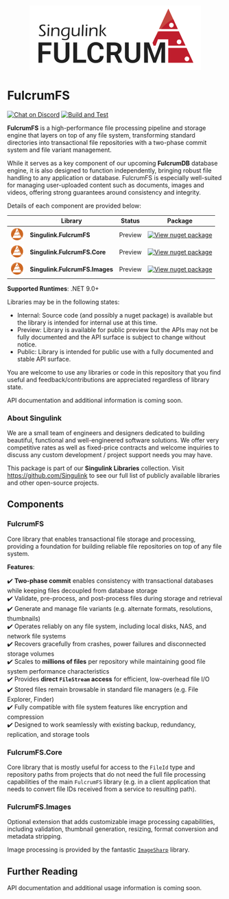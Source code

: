 <div align="center">
<picture>
    <source media="(prefers-color-scheme: dark)" srcset="/Resources/Fulcrum%20Logo%20366x128%20Dark.png">
    <source media="(prefers-color-scheme: light)" srcset="/Resources/Fulcrum%20Logo%20366x128%20Light.png">
    <img src="/Resources/Fulcrum%20Logo%20400x150 LightBg.png" alt="Singulink Fulcrum Logo"/>
</picture>
</div>

# FulcrumFS

[![Chat on Discord](https://img.shields.io/discord/906246067773923490)](https://discord.gg/EkQhJFsBu6)
[![Build and Test](https://github.com/Singulink/FulcrumFS/workflows/build%20and%20test/badge.svg)](https://github.com/Singulink/FulcrumFS/actions?query=workflow%3A%22build+and+test%22)

**FulcrumFS** is a high-performance file processing pipeline and storage engine that layers on top of any file system, transforming standard directories into transactional file repositories with a two-phase commit system and file variant management.

While it serves as a key component of our upcoming **FulcrumDB** database engine, it is also designed to function independently, bringing robust file handling to any application or database. FulcrumFS is especially well-suited for managing user-uploaded content such as documents, images and videos, offering strong guarantees around consistency and integrity.

Details of each component are provided below:

|| Library | Status | Package |
| --- | --- | --- | --- |
| <img src="/Resources/FulcrumFS%20Icon%20128x128.png" alt="FulcrumFS Icon" width="32" height="32"/> | **Singulink.FulcrumFS** | Preview | [![View nuget package](https://img.shields.io/nuget/v/Singulink.FulcrumFS.svg)](https://www.nuget.org/packages/Singulink.FulcrumFS/) |
| <img src="/Resources/FulcrumFS%20Icon%20128x128.png" alt="FulcrumFS Icon" width="32" height="32"/> | **Singulink.FulcrumFS.Core** | Preview | [![View nuget package](https://img.shields.io/nuget/v/Singulink.FulcrumFS.Core.svg)](https://www.nuget.org/packages/Singulink.FulcrumFS.Core/) |
| <img src="/Resources/FulcrumFS%20Icon%20128x128.png" alt="FulcrumFS Icon" width="32" height="32"/> | **Singulink.FulcrumFS.Images** | Preview | [![View nuget package](https://img.shields.io/nuget/v/Singulink.FulcrumFS.Images.svg)](https://www.nuget.org/packages/Singulink.FulcrumFS.Images/) |

**Supported Runtimes**: .NET 9.0+

Libraries may be in the following states:
- Internal: Source code (and possibly a nuget package) is available but the library is intended for internal use at this time.
- Preview: Library is available for public preview but the APIs may not be fully documented and the API surface is subject to change without notice.
- Public: Library is intended for public use with a fully documented and stable API surface.

You are welcome to use any libraries or code in this repository that you find useful and feedback/contributions are appreciated regardless of library state.

API documentation and additional information is coming soon.

### About Singulink

We are a small team of engineers and designers dedicated to building beautiful, functional and well-engineered software solutions. We offer very competitive rates as well as fixed-price contracts and welcome inquiries to discuss any custom development / project support needs you may have.

This package is part of our **Singulink Libraries** collection. Visit https://github.com/Singulink to see our full list of publicly available libraries and other open-source projects.

## Components

### FulcrumFS

Core library that enables transactional file storage and processing, providing a foundation for building reliable file repositories on top of any file system.

**Features**:

✔️ **Two-phase commit** enables consistency with transactional databases while keeping files decoupled from database storage  
✔️ Validate, pre-process, and post-process files during storage and retrieval  
✔️ Generate and manage file variants (e.g. alternate formats, resolutions, thumbnails)  
✔️ Operates reliably on any file system, including local disks, NAS, and network file systems  
✔️ Recovers gracefully from crashes, power failures and disconnected storage volumes  
✔️ Scales to **millions of files** per repository while maintaining good file system performance characteristics  
✔️ Provides **direct `FileStream` access** for efficient, low-overhead file I/O  
✔️ Stored files remain browsable in standard file managers (e.g. File Explorer, Finder)  
✔️ Fully compatible with file system features like encryption and compression  
✔️ Designed to work seamlessly with existing backup, redundancy, replication, and storage tools  

### FulcrumFS.Core

Core library that is mostly useful for access to the `FileId` type and repository paths from projects that do not need the full file processing capabilities of the main `FulcrumFS` library (e.g. in a client application that needs to convert file IDs received from a service to resulting path).

### FulcrumFS.Images

Optional extension that adds customizable image processing capabilities, including validation, thumbnail generation, resizing, format conversion and metadata stripping.

Image processing is provided by the fantastic [`ImageSharp`](https://github.com/SixLabors/ImageSharp) library.

## Further Reading

API documentation and additional usage information is coming soon.
